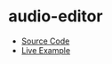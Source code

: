 # audio-editor

- [Source Code](https://github.com/skratchdot/audio-editor)
- [Live Example](http://projects.skratchdot.com/audio-editor)
